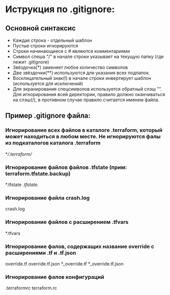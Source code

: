 # Иструкция по .gitignore: #

## Основной синтаксис ##
* Каждая строка - отдельный шаблон
* Пустые строки игнорируются
* Строки начинающиеся с # являются комментариями
* Символ слеша "/" в начале строки указывает на текущую папку (где лежит .gitignore)
* Звёздочка(*) заменяет любое количество символов
* Две звёздочки(**) используются для указания всех подпапок.
* Восклицательный знак(!) в начале строки инвертирует шаблон (используется для исключений)
* Для экранирования спецсимволов используется обратный слэш "\". Для игнорирования всей директории, правило должно оканчиваться на слэш(/), в противном случае правило считается именем файла.

## Пример .gitignore файла: ##

### Игнорирование всех файлов в каталоге .terraform, который может находиться в любом месте. Не игнорируются фалы из подкаталогов каталога .terraform ###
**/.terraform/*

### Игнорирование файлов файлов .tfstate (прим: terraform.tfstate.backup) ###
*.tfstate
*.tfstate.*

### Игнорирование файла crash.log ###
crash.log

### Игнорирование файлов с расширением .tfvars ###
*.tfvars

### Игнорирование фалов, содержащих название override с расширениями .tf и .tf.json ###
override.tf
override.tf.json
*_override.tf
*_override.tf.json

### Игнорирование фалов конфигураций ###
.terraformrc
terraform.rc


